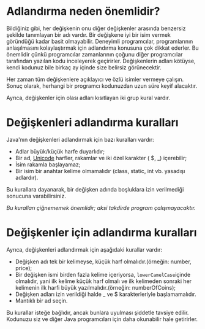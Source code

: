 # Adlandırma neden önemlidir?

Bildiğiniz gibi, her değişkenin onu diğer değişkenler arasında benzersiz şekilde tanımlayan bir adı vardır. Bir değişkene iyi bir isim vermek göründüğü kadar basit olmayabilir. Deneyimli programcılar, programlarının anlaşılmasını kolaylaştırmak için adlandırma konusuna çok dikkat ederler. Bu önemlidir çünkü programcılar zamanlarının çoğunu diğer programcılar tarafından yazılan kodu inceleyerek geçirirler. Değişkenlerin adları kötüyse, kendi kodunuz bile birkaç ay içinde size belirsiz görünecektir.

Her zaman tüm değişkenlere açıklayıcı ve özlü isimler vermeye çalışın. Sonuç olarak, herhangi bir programcı kodunuzdan uzun süre keyif alacaktır.

Ayrıca, değişkenler için olası adları kısıtlayan iki grup kural vardır.

# Değişkenleri adlandırma kuralları

Java'nın değişkenleri adlandırmak için bazı kuralları vardır:

- Adlar büyük/küçük harfe duyarlıdır;
- Bir ad, [Unicode](https://en.wikipedia.org/wiki/Unicode) harfler, rakamlar ve iki özel karakter ( $, _) içerebilir;
- İsim rakamla başlayamaz;
- Bir isim bir anahtar kelime olmamalıdır (class, static, int vb. yasadışı adlardır).

Bu kurallara dayanarak, bir değişken adında boşluklara izin verilmediği sonucuna varabilirsiniz.

*Bu kuralları çiğnememek önemlidir; aksi takdirde program çalışmayacaktır.*

# Değişkenler için adlandırma kuralları

Ayrıca, değişkenleri adlandırmak için aşağıdaki kurallar vardır:

- Değişken adı tek bir kelimeyse, küçük harf olmalıdır.(örneğin: number, price);
- Bir değişken ismi birden fazla kelime içeriyorsa, ```lowerCamelCase```içinde olmalıdır, 
yani ilk kelime küçük harf olmalı ve ilk kelimeden sonraki her kelimenin ilk harfi büyük yazılmalıdır.(örneğin: numberOfCoins);
- Değişken adları izin verildiği halde _ ve $ karakterleriyle başlamamalıdır.
- Mantıklı bir ad seçin.

Bu kurallar isteğe bağlıdır, ancak bunlara uyulması şiddetle tavsiye edilir. 
Kodunuzu siz ve diğer Java programcıları için daha okunabilir hale getirirler.
